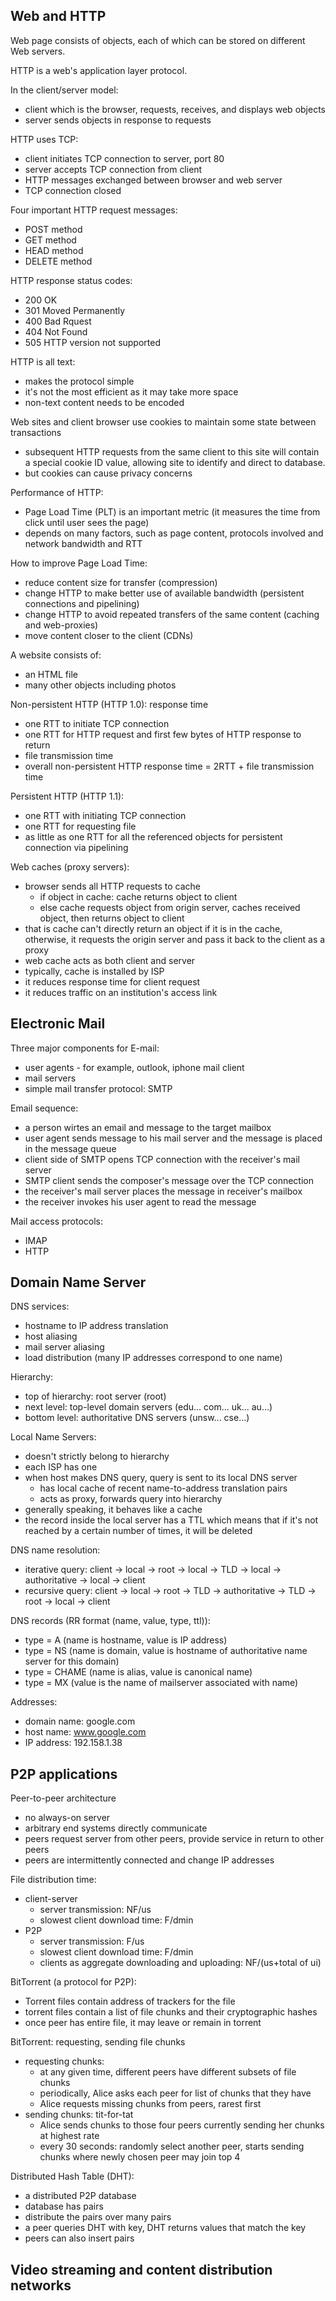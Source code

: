 ## Web and HTTP
Web page consists of objects, each of which can be stored on different Web servers.

HTTP is a web's application layer protocol.

In the client/server model:
- client which is the browser, requests, receives, and displays web objects
- server sends objects in response to requests

HTTP uses TCP:
- client initiates TCP connection to server, port 80
- server accepts TCP connection from client
- HTTP messages exchanged between browser and web server
- TCP connection closed

Four important HTTP request messages:
- POST method
- GET method
- HEAD method
- DELETE  method

HTTP response status codes:
- 200 OK
- 301 Moved Permanently
- 400 Bad Rquest
- 404 Not Found
- 505 HTTP version not supported

HTTP is all text:
- makes the protocol simple
- it's not the most efficient as it may take more space
- non-text content needs to be encoded

Web sites and client browser use cookies to maintain some state between transactions
- subsequent HTTP requests from the same client to this site will contain a special cookie ID value, allowing site to identify and direct to database.
- but cookies can cause privacy concerns

Performance of HTTP:
- Page Load Time (PLT) is an important metric (it measures the time from click until user sees the page)
- depends on many factors, such as page content, protocols involved and network bandwidth and RTT

How to improve Page Load Time:
- reduce content size for transfer (compression)
- change HTTP to make better use of available bandwidth (persistent connections and pipelining)
- change HTTP to avoid repeated transfers of the same content (caching and web-proxies)
- move content closer to the client (CDNs)

A website consists of:
- an HTML file
- many other objects including photos

Non-persistent HTTP (HTTP 1.0): response time
- one RTT to initiate TCP connection
- one RTT for HTTP request and first few bytes of HTTP response to return
- file transmission time
- overall non-persistent HTTP response time = 2RTT + file transmission time

Persistent HTTP (HTTP 1.1):
- one RTT with initiating TCP connection
- one RTT for requesting file
- as little as one RTT for all the referenced objects for persistent connection via pipelining

Web caches (proxy servers):
- browser sends all HTTP requests to cache
  - if object in cache: cache returns object to client
  - else cache requests object from origin server, caches received object, then returns object to client
- that is cache can't directly return an object if it is in the cache, otherwise, it requests the origin server and pass it back to the client as a proxy
- web cache acts as both client and server
- typically, cache is installed by ISP
- it reduces response time for client request
- it reduces traffic on an institution's access link

## Electronic Mail
Three major components for E-mail:
- user agents - for example, outlook, iphone mail client
- mail servers
- simple mail transfer protocol: SMTP

Email sequence:
- a person wirtes an email and message to the target mailbox
- user agent sends message to his mail server and the message is placed in the message queue
- client side of SMTP opens TCP connection with the receiver's mail server
- SMTP client sends the composer's message over the TCP connection
- the receiver's mail server places the message in receiver's mailbox
- the receiver invokes his user agent to read the message

Mail access protocols:
- IMAP
- HTTP

## Domain Name Server
DNS services:
- hostname to IP address translation
- host aliasing
- mail server aliasing
- load distribution (many IP addresses correspond to one name)

Hierarchy:
- top of hierarchy: root server (root)
- next level: top-level domain servers (edu... com... uk... au...)
- bottom level: authoritative DNS servers (unsw... cse...)

Local Name Servers:
- doesn't strictly belong to hierarchy
- each ISP has one
- when host makes DNS query, query is sent to its local DNS server
  - has local cache of recent name-to-address translation pairs
  - acts as proxy, forwards query into hierarchy
- generally speaking, it behaves like a cache
- the record inside the local server has a TTL which means that if it's not reached by a certain number of times, it will be deleted

DNS name resolution:
- iterative query: client -> local -> root -> local -> TLD -> local -> authoritative -> local -> client
- recursive query: client -> local -> root -> TLD -> authoritative -> TLD -> root -> local -> client

DNS records (RR format (name, value, type, ttl)):
- type = A (name is hostname, value is IP address)
- type = NS (name is domain, value is hostname of authoritative name server for this domain)
- type = CHAME (name is alias, value is canonical name)
- type = MX (value is the name of mailserver associated with name)

Addresses:
- domain name: google.com
- host name: www.google.com
- IP address: 192.158.1.38

## P2P applications
Peer-to-peer architecture
- no always-on server
- arbitrary end systems directly communicate
- peers request server from other peers, provide service in return to other peers
- peers are intermittently connected and change IP addresses

File distribution time:
- client-server
  - server transmission: NF/us
  - slowest client download time: F/dmin
- P2P
  - server transmission: F/us
  - slowest client download time: F/dmin
  - clients as aggregate downloading and uploading: NF/(us+total of ui)

BitTorrent (a protocol for P2P):
- Torrent files contain address of trackers for the file
- torrent files contain a list of file chunks and their cryptographic hashes
- once peer has entire file, it may leave or remain in torrent

BitTorrent: requesting, sending file chunks
- requesting chunks:
  - at any given time, different peers have different subsets of file chunks
  - periodically, Alice asks each peer for list of chunks that they have
  - Alice requests missing chunks from peers, rarest first
- sending chunks: tit-for-tat
  - Alice sends chunks to those four peers currently sending her chunks at highest rate
  - every 30 seconds: randomly select another peer, starts sending chunks where newly chosen peer may join top 4
  
Distributed Hash Table (DHT):
- a distributed P2P database
- database has pairs
- distribute the pairs over many pairs
- a peer queries DHT with key, DHT returns values that match the key
- peers can also insert pairs

## Video streaming and content distribution networks
